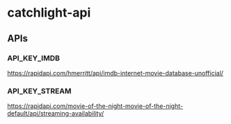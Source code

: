 # catchlight-api

## APIs
### API_KEY_IMDB
https://rapidapi.com/hmerritt/api/imdb-internet-movie-database-unofficial/
### API_KEY_STREAM
https://rapidapi.com/movie-of-the-night-movie-of-the-night-default/api/streaming-availability/